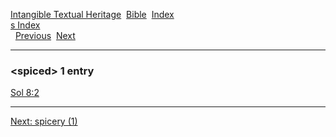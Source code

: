 [Intangible Textual Heritage](../../index)  [Bible](../index) 
[Index](index)   
[s Index](_s_)  
  [Previous](c10778)  [Next](c10780) 

------------------------------------------------------------------------

### &lt;spiced&gt; 1 entry

[Sol 8:2](../kjv/sol008.htm#002)  

------------------------------------------------------------------------

[Next: spicery (1)](c10780)
